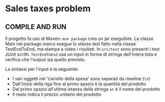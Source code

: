 # Sales taxes problem
## COMPILE AND RUN
Il progetto fa uso di Maven: `mvn package` crea un jar eseguibile.
La classe Main nel package marco esegue lo stesso test fatto nella classe TestEndToEnd, ma stampa a video i risultati.
In `src/test` sono presenti i test JUnit scritti.
`TestEndToEnd` usa un input in forma di stringa dell'intera lista e verifica che l'output sia quello previsto.

La sintassi per l'input è la seguente:
- I vari oggetti nel 'carrello della spesa' sono separati da newline (`\n`)
- Dall'inizio della riga fino al primo spazio è la quantità del prodotto
- Dal primo spazio all'ultima istanza della stringa ` at ` è il nome del prodotto
- Il resto indica il prezzo unitario del prodotto